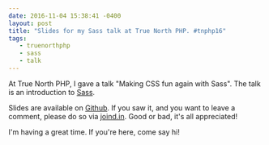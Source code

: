 ```yaml
---
date: 2016-11-04 15:38:41 -0400
layout: post
title: "Slides for my Sass talk at True North PHP. #tnphp16"
tags:
   - truenorthphp
   - sass
   - talk
---
```


At True North PHP, I gave a talk "Making CSS fun again with Sass". The talk
is an introduction to [Sass][1].

Slides are available on [Github][2]. If you saw it, and you want to leave a
comment, please do so via [joind.in][3]. Good or bad, it's all appreciated!

I'm having a great time. If you're here, come say hi!

[1]: http://sass-lang.com/
[2]: https://github.com/evert/sass-talk
[3]: https://joind.in/event/truenorthphp/making-css-fun-again-with-sass
